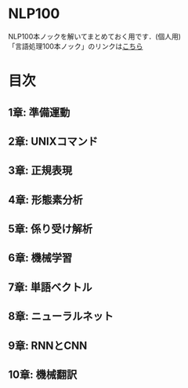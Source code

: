 # NLP100
NLP100本ノックを解いてまとめておく用です．(個人用)  
「言語処理100本ノック」のリンクは[こちら](https://nlp100.github.io/ja/)

# 目次
## 1章: 準備運動
## 2章: UNIXコマンド
## 3章: 正規表現
## 4章: 形態素分析
## 5章: 係り受け解析
## 6章: 機械学習
## 7章: 単語ベクトル
## 8章: ニューラルネット
## 9章: RNNとCNN
## 10章: 機械翻訳
